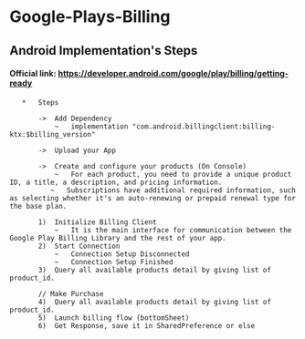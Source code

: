 # Google-Plays-Billing



##       Android Implementation's Steps
#### Official link:   https://developer.android.com/google/play/billing/getting-ready
 
       *   Steps
 
           ->  Add Dependency
               ~   implementation "com.android.billingclient:billing-ktx:$billing_version"
 
           ->  Upload your App
 
           ->  Create and configure your products (On Console)
               ~   For each product, you need to provide a unique product ID, a title, a description, and pricing information.
              ~   Subscriptions have additional required information, such as selecting whether it's an auto-renewing or prepaid renewal type for the base plan.
 
           1)  Initialize Billing Client
               ~   It is the main interface for communication between the Google Play Billing Library and the rest of your app.
           2)  Start Connection
               ~   Connection Setup Disconnected
               ~   Connection Setup Finished
           3)  Query all available products detail by giving list of product_id.
 
           // Make Purchase
           4)  Query all available products detail by giving list of product_id.
           5)  Launch billing flow (bottomSheet)
           6)  Get Response, save it in SharedPreference or else
 
